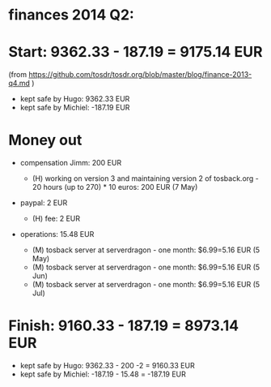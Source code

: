 # finances 2014 Q2:

# Start: 9362.33 - 187.19  = 9175.14 EUR 
(from https://github.com/tosdr/tosdr.org/blob/master/blog/finance-2013-q4.md )

* kept safe by Hugo: 9362.33 EUR
* kept safe by Michiel: -187.19 EUR

# Money out

* compensation Jimm: 200 EUR
    * (H) working on version 3 and maintaining version 2 of tosback.org - 20 hours (up to 270) * 10 euros: 200 EUR (7 May)

* paypal: 2 EUR
    * (H) fee: 2 EUR

* operations: 15.48 EUR
    * (M) tosback server at serverdragon - one month: $6.99=5.16 EUR (5 May)
    * (M) tosback server at serverdragon - one month: $6.99=5.16 EUR (5 Jun)
    * (M) tosback server at serverdragon - one month: $6.99=5.16 EUR (5 Jul)

# Finish: 9160.33 - 187.19  = 8973.14 EUR

* kept safe by Hugo: 9362.33 - 200 -2 = 9160.33 EUR
* kept safe by Michiel: -187.19 - 15.48 = -187.19 EUR
